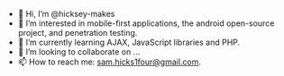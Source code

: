 - 👋 Hi, I’m @hicksey-makes
- 👀 I’m interested in mobile-first applications, the android open-source project, and penetration testing.
- 🌱 I’m currently learning AJAX, JavaScript libraries and PHP.
- 💞️ I’m looking to collaborate on ...
- 📫 How to reach me: sam.hicks1four@gmail.com.

<!---
hicksey-makes/hicksey-makes is a ✨ special ✨ repository because its `README.md` (this file) appears on your GitHub profile.
You can click the Preview link to take a look at your changes.
--->
